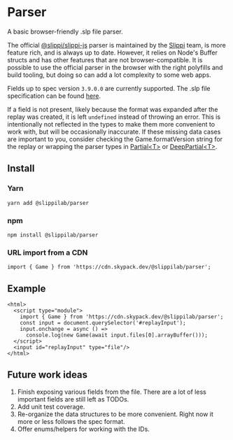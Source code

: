 # Parser

A basic browser-friendly .slp file parser.

The official [@slippi/slippi-js](https://github.com/project-slippi/slippi-js#readme) parser is maintained by the [Slippi](https://slippi.gg) team, is more feature rich, and is always up to date. However, it relies on Node's Buffer structs and has other features that are not browser-compatible. It is possible to use the official parser in the browser with the right polyfills and build tooling, but doing so can add a lot complexity to some web apps.

Fields up to spec version `3.9.0.0` are currently supported. The .slp file specification can be found [here](https://github.com/project-slippi/slippi-wiki/blob/master/SPEC.md).

If a field is not present, likely because the format was expanded after the replay was created, it is left `undefined` instead of throwing an error. This is intentionally not reflected in the types to make them more convenient to work with, but will be occasionally inaccurate. If these missing data cases are important to you, consider checking the Game.formatVersion string for the replay or wrapping the parser types in [Partial\<T>](https://www.typescriptlang.org/docs/handbook/utility-types.html#partialtype) or [DeepPartial\<T>](https://github.com/krzkaczor/ts-essentials#deep-wrapper-types).

## Install

### Yarn

```
yarn add @slippilab/parser
```

### npm

```
npm install @slippilab/parser
```

### URL import from a CDN

```
import { Game } from 'https://cdn.skypack.dev/@slippilab/parser';
```

## Example

```
<html>
  <script type="module">
    import { Game } from 'https://cdn.skypack.dev/@slippilab/parser';
    const input = document.querySelector('#replayInput');
    input.onchange = async () =>
      console.log(new Game(await input.files[0].arrayBuffer()));
  </script>
  <input id="replayInput" type="file"/>
</html>
```

## Future work ideas

1. Finish exposing various fields from the file. There are a lot of less important fields are still left as TODOs.
1. Add unit test coverage.
1. Re-organize the data structures to be more convenient. Right now it more or less follows the spec format.
1. Offer enums/helpers for working with the IDs.
